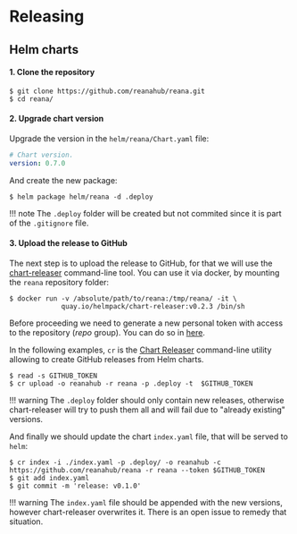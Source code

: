 # Releasing

## Helm charts

#### 1. Clone the repository

```console
$ git clone https://github.com/reanahub/reana.git
$ cd reana/
```

#### 2. Upgrade chart version

Upgrade the version in the `helm/reana/Chart.yaml` file:

```yaml
# Chart version.
version: 0.7.0
```

And create the new package:

```console
$ helm package helm/reana -d .deploy
```

!!! note
    The `.deploy` folder will be created but not commited since it is part of the `.gitignore` file.

#### 3. Upload the release to GitHub

The next step is to upload the release to GitHub, for that we will use the [chart-releaser](https://github.com/helm/chart-releaser) command-line tool. You can use it via docker, by mounting the `reana` repository folder:

``` console
$ docker run -v /absolute/path/to/reana:/tmp/reana/ -it \
             quay.io/helmpack/chart-releaser:v0.2.3 /bin/sh
```

Before proceeding we need to generate a new personal token with access to the repository (*repo* group). You can do so in [here](https://github.com/settings/tokens).

In the following examples, `cr` is the [Chart Releaser](https://github.com/helm/chart-releaser) command-line utility allowing to create GitHub releases from Helm charts.

```console
$ read -s GITHUB_TOKEN
$ cr upload -o reanahub -r reana -p .deploy -t  $GITHUB_TOKEN
```

!!! warning
    The `.deploy` folder should only contain new releases, otherwise chart-releaser will try to push them all and will fail due to "already existing" versions.

And finally we should update the chart `index.yaml` file, that will be served to `helm`:

```console
$ cr index -i ./index.yaml -p .deploy/ -o reanahub -c https://github.com/reanahub/reana -r reana --token $GITHUB_TOKEN
$ git add index.yaml
$ git commit -m 'release: v0.1.0'
```

!!! warning
    The `index.yaml` file should be appended with the new versions, however chart-releaser overwrites it. There is an open issue to remedy that situation.
